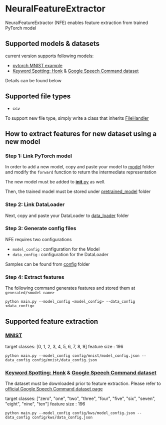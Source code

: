 # NeuralFeatureExtractor

NeuralFeatureExtractor (NFE) enables feature extraction from trained PyTorch model


## Supported models & datasets

current version supports following models:
- [pytorch MNIST example](https://github.com/pytorch/examples/tree/master/mnist)
- [Keyword Spotting: Honk](https://github.com/castorini/honk) & [Google Speech Command dataset](https://ai.googleblog.com/2017/08/launching-speech-commands-dataset.html)

Details can be found below


## Supported file types
- csv

To support new file type, simply write a class that inherits [FileHandler](https://github.com/ljj7975/NeuralFeatureExtractor/blob/master/file_handler/file_handler.py)


## How to extract features for new dataset using a new model

### Step 1: Link PyTorch model

In order to add a new model, copy and paste your model to [model](https://github.com/ljj7975/NeuralFeatureExtractor/tree/master/model) folder and modify the `forward` function to return the intermediate representation

The new model must be added to [__init__.py](https://github.com/ljj7975/NeuralFeatureExtractor/blob/master/model/__init__.py) as well.

Then, the trained model must be stored under [pretrained_model](https://github.com/ljj7975/NeuralFeatureExtractor/tree/master/pretrained_model) folder

### Step 2: Link DataLoader

Next, copy and paste your DataLoader to [data_loader](https://github.com/ljj7975/NeuralFeatureExtractor/tree/master/data_loader) folder

### Step 3: Generate config files

NFE requires two configurations
- `model_config` : configuration for the Model
- `data_config` : configuration for the DataLoader

Samples can be found from [config](https://github.com/ljj7975/NeuralFeatureExtractor/tree/master/config) folder

### Step 4: Extract features

The following command generates features and stored them at `generated/<model name>`
```
python main.py --model_config <model_config> --data_config <data_config>
```

## Supported feature extraction

### [MNIST](https://github.com/pytorch/examples/tree/master/mnist)

target classes: [0, 1, 2, 3, 4, 5, 6, 7, 8, 9]
feature size : 196

```
python main.py --model_config config/mnist/model_config.json --data_config config/mnist/data_config.json
```


### [Keyword Spotting: Honk](https://github.com/castorini/honk) & [Google Speech Command dataset](https://ai.googleblog.com/2017/08/launching-speech-commands-dataset.html)

The dataset must be downloaded prior to feature extraction.
Please refer to [official Google Speech Command dataset page](https://ai.googleblog.com/2017/08/launching-speech-commands-dataset.html)

target classes: ["zero", "one", "two", "three", "four", "five", "six", "seven", "eight", "nine", "ten"]
feature size : 196

```
python main.py --model_config config/kws/model_config.json --data_config config/kws/data_config.json
```

